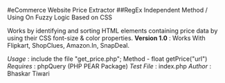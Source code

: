 #eCommerce Website Price Extractor
##RegEx Independent Method / Using On Fuzzy Logic Based on CSS

Works by identifying and sorting HTML elements containing price data by using their CSS font-size & color properties.
**Version 1.0** : Works With Flipkart, ShopClues, Amazon.In, SnapDeal.

*Usage* : include the file "get_price.php"; Method - float getPrice("url")
*Requires* : phpQuery (PHP PEAR Package)
*Test File* : index.php
*Author* : Bhaskar Tiwari
